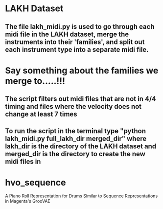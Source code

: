 # LAKH Dataset
## The file lakh_midi.py is used to go through each midi file in the LAKH dataset, merge the instruments into their 'families', and split out each instrument type into a separate midi file.
# Say something about the families we merge to.....!!!
## The script filters out midi files that are not in 4/4 timing and files where the velocity does not change at least 7 times
## To run the script in the terminal type "python lakh_midi.py full_lakh_dir merged_dir" where lakh_dir is the directory of the LAKH dataset and merged_dir is the directory to create the new midi files in


# hvo_sequence
A Piano Roll Representation for Drums Similar to Sequence Representations in Magenta's GrooVAE
